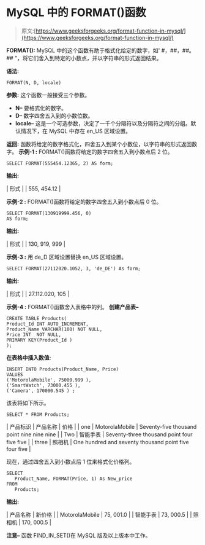 # MySQL 中的 FORMAT()函数

> 原文:[https://www.geeksforgeeks.org/format-function-in-mysql/](https://www.geeksforgeeks.org/format-function-in-mysql/)

**FORMAT():**
MySQL 中的这个函数有助于格式化给定的数字，如' #，##，##。## "，将它们舍入到特定的小数点，并以字符串的形式返回结果。

**语法:**

```
FORMAT(N, D, locale)
```

**参数:**
这个函数一般接受三个参数。

*   **N–**
    要格式化的数字。
*   **D–**
    数字四舍五入到的小数位数。
*   **locale–**
    这是一个可选参数，决定了一千个分隔符以及分隔符之间的分组。默认情况下，在 MySQL 中存在 en_US 区域设置。

**返回:**
函数将给定的数字格式化，四舍五入到某个小数位，以字符串的形式返回数字。
**示例-1 :**
FORMAT()函数将给定的数字四舍五入到小数点后 2 位。

```
SELECT FORMAT(555454.12365, 2) AS form;
```

**输出:**

| 形式 |
| 555, 454.12 |

**示例-2 :**
FORMAT()函数将给定的数字四舍五入到小数点后 0 位。

```
SELECT FORMAT(130919999.456, 0) 
AS form;
```

**输出:**

| 形式 |
| 130, 919, 999 |

**示例-3 :**
用 de_D 区域设置替换 en_US 区域设置。

```
SELECT FORMAT(27112020.1052, 3, 'de_DE') As form;
```

**输出:**

| 形式 |
| 27.112.020, 105 |

**示例-4 :**
FORMAT()函数舍入表格中的列。
**创建产品表–**

```
CREATE TABLE Products(
Product_Id INT AUTO_INCREMENT,  
Product_Name VARCHAR(100) NOT NULL,
Price INT  NOT NULL,
PRIMARY KEY(Product_Id )
);
```

**在表格中插入数值:**

```
INSERT INTO Products(Product_Name, Price)
VALUES
('MotorolaMobile', 75000.999 ),
('SmartWatch', 73000.455 ),
('Camera', 170000.545 ) ;
```

该表将如下所示。

```
SELECT * FROM Products;
```

| 产品标识 | 产品名称 | 价格 |
| one | MotorolaMobile | Seventy-five thousand point nine nine nine |
| Two | 智能手表 | Seventy-three thousand point four five five |
| three | 照相机 | One hundred and seventy thousand point five four five |

现在，通过四舍五入到小数点后 1 位来格式化价格列。

```
SELECT  
   Product_Name, FORMAT(Price, 1) As New_price
FROM
   Products;
```

**输出:**

| 产品名称 | 新价格 |
| MotorolaMobile | 75, 001.0 |
| 智能手表 | 73, 000.5 |
| 照相机 | 170, 000.5 |

**注意–**
函数 FIND_IN_SET()在 MySQL 版及以上版本中工作。